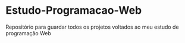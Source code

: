 # Estudo-Programacao-Web
Repositório para guardar todos os projetos voltados ao meu estudo de programação Web
